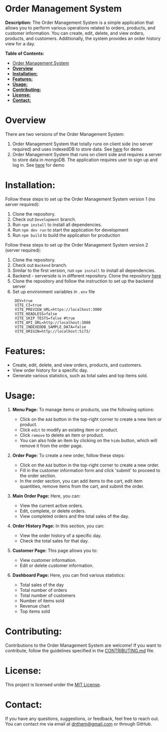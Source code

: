 # Order Management System

**Description:**
The Order Management System is a simple application that allows you to perform various operations related to orders, products, and customer information. You can create, edit, delete, and view orders, products, and customers. Additionally, the system provides an order history view for a day.

**Table of Contents:**
- [Order Management System](#order-management-system)
- [**Overview**](#overview)
- [**Installation:**](#installation)
- [**Features:**](#features)
- [**Usage:**](#usage)
- [**Contributing:**](#contributing)
- [**License:**](#license)
- [**Contact:**](#contact)


# **Overview**

There are two versions of the Order Management System:
  1. Order Management System that totally runs on client side (no server required) and uses indexedDB to store data. See [here](https://order-management-app.netlify.app/) for demo
  2. Order Management System that runs on client side and requires a server to store data in mongoDB. The application requires user to sign up and log in. See [here](https://order-management-api.netlify.app/) for demo

# **Installation:**
Follow these steps to set up the Order Management System version 1 (no server required):
1. Clone the repository.
2. Check out `Development` branch.
3. Run `npm install` to install all dependencies.
4. Run `npm dev run` to start the application for development
5. Run `npm build` to build the application for production

Follow these steps to set up the Order Management System version 2 (server required):
1. Clone the repository.
2. Check out `Backend` branch.
3. Similar to the first version, run `npm install` to install all dependencies.
4. Backend - serverside is in different repository. Clone the repository [here](https://github.com/dnthem/order_management_backend)
5. Clone the repository and follow the instruction to set up the backend server
6. Set up environment variables in `.env` file
   ```
    DEV=true
    VITE_CI=true
    VITE_PREVIEW_URL=https://localhost:3000
    VITE_HEADLESS=false
    VITE_SKIP_TESTS=false #true
    VITE_API_URL=http://localhost:3000 
    VITE_INDEXEDDB_SAMPLE_DATA=false
    VITE_ORIGIN=http://localhost:5173/
   ```

# **Features:**
- Create, edit, delete, and view orders, products, and customers.
- View order history for a specific day.
- Generate various statistics, such as total sales and top items sold.

# **Usage:**
1. **Menu Page:** To manage items or products, use the following options:
   - Click on the `Add` button in the top-right corner to create a new item or product.
   - Click `edit` to modify an existing item or product.
   - Click `remove` to delete an item or product.
   - You can also hide an item by clicking on the `hide` button, which will remove it from the order page.

2. **Order Page:** To create a new order, follow these steps:
   - Click on the `Add` button in the top-right corner to create a new order.
   - Fill in the customer information form and click 'submit' to proceed to the order section.
   - In the order section, you can add items to the cart, edit item quantities, remove items from the cart, and submit the order.

3. **Main Order Page:** Here, you can:
   - View the current active orders.
   - Edit, complete, or delete orders.
   - View completed orders and the total sales of the day.

4. **Order History Page:** In this section, you can:
   - View the order history of a specific day.
   - Check the total sales for that day.

5. **Customer Page:** This page allows you to:
   - View customer information.
   - Edit or delete customer information.


6. **Dashboard Page:** Here, you can find various statistics:
   - Total sales of the day
   - Total number of orders
   - Total number of customers
   - Number of items sold
   - Revenue chart
   - Top items sold

# **Contributing:**
Contributions to the Order Management System are welcome! If you want to contribute, follow the guidelines specified in the [CONTRIBUTING.md](CONTRIBUTING.md) file.

# **License:**
This project is licensed under the [MIT License](LICENSE).

# **Contact:**
If you have any questions, suggestions, or feedback, feel free to reach out. You can contact me via email at [dnthem@gmail.com](mailto:dnthem@example.com) or through GitHub.
